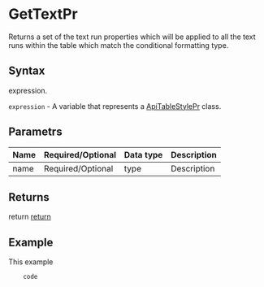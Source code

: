 # GetTextPr

Returns a set of the text run properties which will be applied to all the text runs within the table which match the conditional formatting type.

## Syntax

expression.

`expression` - A variable that represents a [ApiTableStylePr](../ApiTableStylePr.md) class.

## Parametrs

| **Name** | **Required/Optional** | **Data type** | **Description** |
| ------------- | ------------- | ------------- | ------------- |
| name | Required/Optional | type | Description |

## Returns

return
[return](todo_link)

## Example

This example

```javascript
	code
```